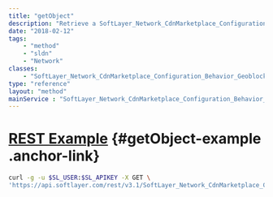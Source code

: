 ```yaml
---
title: "getObject"
description: "Retrieve a SoftLayer_Network_CdnMarketplace_Configuration_Behavior_Geoblocking record."
date: "2018-02-12"
tags:
    - "method"
    - "sldn"
    - "Network"
classes:
    - "SoftLayer_Network_CdnMarketplace_Configuration_Behavior_Geoblocking"
type: "reference"
layout: "method"
mainService : "SoftLayer_Network_CdnMarketplace_Configuration_Behavior_Geoblocking"
---
```


# [REST Example](#getObject-example) <a href="/article/rest/"><i class="fas fa-question"></i></a> {#getObject-example .anchor-link} 
```bash
curl -g -u $SL_USER:$SL_APIKEY -X GET \
'https://api.softlayer.com/rest/v3.1/SoftLayer_Network_CdnMarketplace_Configuration_Behavior_Geoblocking/{SoftLayer_Network_CdnMarketplace_Configuration_Behavior_GeoblockingID}/getObject'
```
